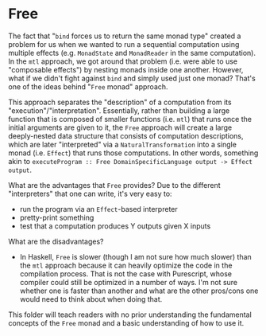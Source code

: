 # Free

The fact that "`bind` forces us to return the same monad type" created a problem for us when we wanted to run a sequential computation using multiple effects (e.g. `MonadState` and `MonadReader` in the same computation). In the `mtl` approach, we got around that problem (i.e. were able to use "composable effects") by nesting monads inside one another. However, what if we didn't fight against `bind` and simply used just one monad? That's one of the ideas behind "`Free` monad" approach.

This approach separates the "description" of a computation from its "execution"/"interpretation". Essentially, rather than building a large function that is composed of smaller functions (i.e. `mtl`) that runs once the initial arguments are given to it, the `Free` approach will create a large deeply-nested data structure that consists of computation descriptions, which are later "interpreted" via a `NaturalTransformation` into a single monad (i.e. `Effect`) that runs those computations. In other words, something akin to `executeProgram :: Free DomainSpecificLanguage output -> Effect output`.

What are the advantages that `Free` provides? Due to the different "interpreters" that one can write, it's very easy to:
- run the program via an `Effect`-based interpreter
- pretty-print something
- test that a computation produces Y outputs given X inputs

What are the disadvantages?
- In Haskell, `Free` is slower (though I am not sure how much slower) than the `mtl` approach because it can heavily optimize the code in the compilation process. That is not the case with Purescript, whose compiler could still be optimized in a number of ways. I'm not sure whether one is faster than another and what are the other pros/cons one would need to think about when doing that.

This folder will teach readers with no prior understanding the fundamental concepts of the `Free` monad and a basic understanding of how to use it.
